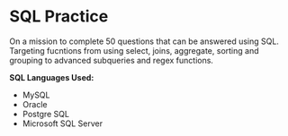 # SQL Practice

On a mission to complete 50 questions that can be answered using SQL. Targeting fucntions from using select, joins, aggregate, sorting and grouping to advanced subqueries and regex functions.

**SQL Languages Used:**
- MySQL
- Oracle
- Postgre SQL
- Microsoft SQL Server
